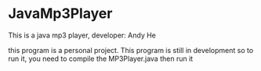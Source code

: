 # JavaMp3Player
This is a java mp3 player, developer: Andy He

this program is a personal project.
This program is still in development so to run it, you need to compile the MP3Player.java then run it
